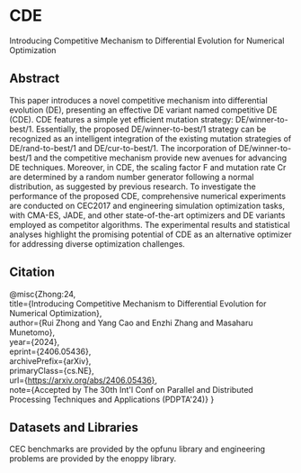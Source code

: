 # CDE
Introducing Competitive Mechanism to Differential Evolution for Numerical Optimization

## Abstract
This paper introduces a novel competitive mechanism into differential evolution (DE), presenting an effective DE variant named competitive DE (CDE). CDE features a simple yet efficient mutation strategy: DE/winner-to-best/1. Essentially, the proposed DE/winner-to-best/1 strategy can be recognized as an intelligent integration of the existing mutation strategies of DE/rand-to-best/1 and DE/cur-to-best/1. The incorporation of DE/winner-to-best/1 and the competitive mechanism provide new avenues for advancing DE techniques. Moreover, in CDE, the scaling factor F and mutation rate Cr are determined by a random number generator following a normal distribution, as suggested by previous research. To investigate the performance of the proposed CDE, comprehensive numerical experiments are conducted on CEC2017 and engineering simulation optimization tasks, with CMA-ES, JADE, and other state-of-the-art optimizers and DE variants employed as competitor algorithms. The experimental results and statistical analyses highlight the promising potential of CDE as an alternative optimizer for addressing diverse optimization challenges.

## Citation
@misc{Zhong:24,  
  title={Introducing Competitive Mechanism to Differential Evolution for Numerical Optimization},   
  author={Rui Zhong and Yang Cao and Enzhi Zhang and Masaharu Munetomo},  
  year={2024},  
  eprint={2406.05436},  
  archivePrefix={arXiv},  
  primaryClass={cs.NE},  
  url={https://arxiv.org/abs/2406.05436},   
  note={Accepted by The 30th Int'l Conf on Parallel and Distributed Processing Techniques and Applications (PDPTA'24)}
}

## Datasets and Libraries
CEC benchmarks are provided by the opfunu library and engineering problems are provided by the enoppy library.
